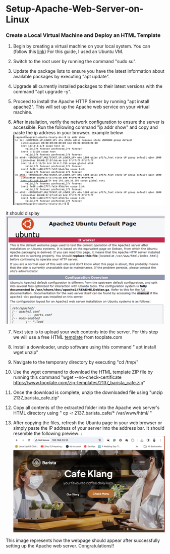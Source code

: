 # Setup-Apache-Web-Server-on-Linux #
### Create a Local Virtual Machine and Deploy an HTML Template ###

1. Begin by creating a virtual machine on your local system. You can (follow this [link](https://github.com/KwesiLovesTech/Create-VM-manually-or-automatically-using-Vagrant-by-HashiCorp))
For this guide, I used an Ubuntu VM.

2. Switch to the root user by running the command "sudo su".

3. Update the package lists to ensure you have the latest information about available packages by executing "apt update".

4. Upgrade all currently installed packages to their latest versions with the command "apt upgrade -y".

5. Proceed to install the Apache HTTP Server by running "apt install apache2". This will set up the Apache web service on your virtual machine.

6. After installation, verify the network configuration to ensure the server is accessible. Run the following command "ip addr show" and copy and paste the ip address in your browser.
example below
![ip addr show](image.png)

it should display
![apache2](image-1.png)
 
7. Next step is to upload your web contents into the server. For this step we will use a free HTML [template](https://www.tooplate.com/zip-templates/2137_barista_cafe.zip) from tooplate.com

8. Install a downloader, unzip software using this command " apt install wget unzip"

9. Navigate to the temporary directory by executing "cd /tmp/"

10. Use the wget command to download the HTML template ZIP file by running this command "wget --no-check-certificate https://www.tooplate.com/zip-templates/2137_barista_cafe.zip"

11. Once the download is complete, unzip the downloaded file using "unzip 2137_barista_cafe.zip"

12. Copy all contents of the extracted folder into the Apache web server's HTML directory using " cp -r 2137_barista_cafe/* /var/www/html/ "

13. After copying the files, refresh the Ubuntu page in your web browser or simply paste the IP address of your server into the address bar. It should resemble the following preview: :
![cafe](image-2.png)

This image represents how the webpage should appear after successfully setting up the Apache web server. Congratulations!!